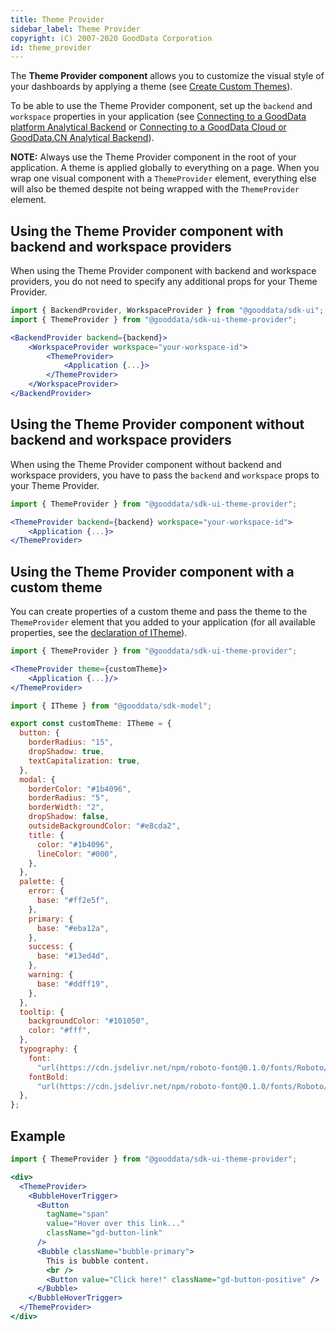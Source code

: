```yaml
---
title: Theme Provider
sidebar_label: Theme Provider
copyright: (C) 2007-2020 GoodData Corporation
id: theme_provider
---
```


The **Theme Provider component** allows you to customize the visual style of your dashboards by applying a theme (see [Create Custom Themes](https://help.gooddata.com/pages/viewpage.action?pageId=86794481)).

To be able to use the Theme Provider component, set up the `backend` and `workspace` properties in your application (see [Connecting to a GoodData platform Analytical Backend](02_start__no_boilerplate.md#Step-3.-Set-up-Analytical-Backend-and-integrate-it-into-your-application) or [Connecting to a GoodData Cloud or GoodData.CN Analytical Backend](06_cloudnative__integration.md#Step-3.-Set-up-Analytical-Backend-and-integrate-it-into-your-application)).

**NOTE:** Always use the Theme Provider component in the root of your application. A theme is applied globally to everything on a page. When you wrap one visual component with a `ThemeProvider` element, everything else will also be themed despite not being wrapped with the `ThemeProvider` element.

## Using the Theme Provider component with backend and workspace providers

When using the Theme Provider component with backend and workspace providers, you do not need to specify any additional props for your Theme Provider.

```jsx
import { BackendProvider, WorkspaceProvider } from "@gooddata/sdk-ui";
import { ThemeProvider } from "@gooddata/sdk-ui-theme-provider";

<BackendProvider backend={backend}>
    <WorkspaceProvider workspace="your-workspace-id">
        <ThemeProvider>
            <Application {...}>
        </ThemeProvider>
    </WorkspaceProvider>
</BackendProvider>
```

## Using the Theme Provider component without backend and workspace providers

When using the Theme Provider component without backend and workspace providers, you have to pass the `backend` and `workspace` props to your Theme Provider.

```jsx
import { ThemeProvider } from "@gooddata/sdk-ui-theme-provider";

<ThemeProvider backend={backend} workspace="your-workspace-id">
    <Application {...}>
</ThemeProvider>
```

## Using the Theme Provider component with a custom theme

You can create properties of a custom theme and pass the theme to the `ThemeProvider` element that you added to your application (for all available properties, see the [declaration of ITheme](https://github.com/gooddata/gooddata-ui-sdk/blob/master/libs/sdk-model/src/theme/index.ts#L765)).

```jsx
import { ThemeProvider } from "@gooddata/sdk-ui-theme-provider";

<ThemeProvider theme={customTheme}>
    <Application {...}/>
</ThemeProvider>

```

```jsx
import { ITheme } from "@gooddata/sdk-model";

export const customTheme: ITheme = {
  button: {
    borderRadius: "15",
    dropShadow: true,
    textCapitalization: true,
  },
  modal: {
    borderColor: "#1b4096",
    borderRadius: "5",
    borderWidth: "2",
    dropShadow: false,
    outsideBackgroundColor: "#e8cda2",
    title: {
      color: "#1b4096",
      lineColor: "#000",
    },
  },
  palette: {
    error: {
      base: "#ff2e5f",
    },
    primary: {
      base: "#eba12a",
    },
    success: {
      base: "#13ed4d",
    },
    warning: {
      base: "#ddff19",
    },
  },
  tooltip: {
    backgroundColor: "#101050",
    color: "#fff",
  },
  typography: {
    font:
      "url(https://cdn.jsdelivr.net/npm/roboto-font@0.1.0/fonts/Roboto/roboto-regular-webfont.ttf)",
    fontBold:
      "url(https://cdn.jsdelivr.net/npm/roboto-font@0.1.0/fonts/Roboto/roboto-bold-webfont.ttf)",
  },
};
```

## Example

```jsx
import { ThemeProvider } from "@gooddata/sdk-ui-theme-provider";

<div>
  <ThemeProvider>
    <BubbleHoverTrigger>
      <Button
        tagName="span"
        value="Hover over this link..."
        className="gd-button-link"
      />
      <Bubble className="bubble-primary">
        This is bubble content.
        <br />
        <Button value="Click here!" className="gd-button-positive" />
      </Bubble>
    </BubbleHoverTrigger>
  </ThemeProvider>
</div>
```
